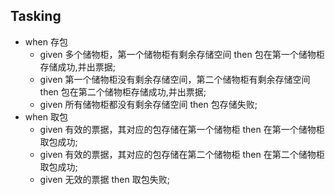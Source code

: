 ## Tasking

 - when 存包
   - given 多个储物柜，第一个储物柜有剩余存储空间 then 包在第一个储物柜存储成功,并出票据;
   - given 第一个储物柜没有剩余存储空间，第二个储物柜有剩余存储空间 then 包在第二个储物柜存储成功,并出票据;
   - given 所有储物柜都没有剩余存储空间 then 包存储失败;
 - when 取包
   - given 有效的票据，其对应的包存储在第一个储物柜 then 在第一个储物柜取包成功;
   - given 有效的票据，其对应的包存储在第二个储物柜 then 在第二个储物柜取包成功;
   - given 无效的票据 then 取包失败;

